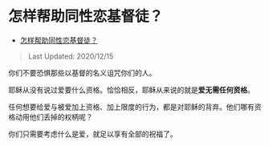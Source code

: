 # 怎样帮助同性恋基督徒？

- [怎样帮助同性恋基督徒？](https://www.zhihu.com/question/22225933/answer/552487482)


>Last Updated: 2020/12/15

你们不要恐惧那些以基督的名义诅咒你们的人。

耶稣从没有说过爱要什么资格。恰恰相反，耶稣从来说的就是**爱无需任何资格**。

任何想要给爱与被爱加上资格、加上限度的行为，都是对耶稣的背弃。他们哪有资格动用他们丢掉的权柄呢？

你们只需要考虑什么是爱，就足以享有全部的祝福了。

  